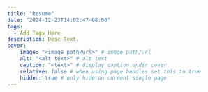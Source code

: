 ```yaml
---
title: "Resume"
date: "2024-12-23T14:02:47-08:00"
tags:
  - Add Tags Here
description: Desc Text.
cover:
    image: "<image path/url>" # image path/url
    alt: "<alt text>" # alt text
    caption: "<text>" # display caption under cover
    relative: false # when using page bundles set this to true
    hidden: true # only hide on current single page
---
```

